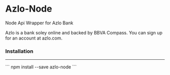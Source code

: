 # Azlo-Node
Node Api Wrapper for Azlo Bank
<p>Azlo is a bank soley online and backed by BBVA Compass. You can sign up for an account at azlo.com.</p>
<h3>Installation</h3>
<hr />
```
npm install --save azlo-node
```
